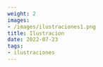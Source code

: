 ```yaml
---
weight: 2
images:
- /images/ilustraciones1.png
title: Ilustracion
date: 2022-07-23
tags:
- ilustraciones
---
```

